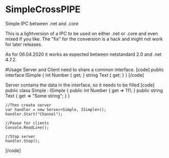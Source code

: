 # SimpleCrossPIPE
Simple IPC between .net and .core

This is a lightversion of a IPC to be used on either .net or .core and even mixed if you like.
The "fix" for the conversion is a hack and might not work for later releases.

As for 06.04.2020 it works as expected between netstandard 2.0 and .net 4.7.2.

#Usage
Server and Client need to share a common interface.
[code]
    public interface ISimple
    {
        int Number { get; }
        string Text { get; }
    }
[/code]

Server contains the data in the interface, so it needs to be filled
[code]
    public class Simple : ISimple
    {
        public int Number { get => 111; }
        public string Text { get => "Some string"; }
    }

    //Then create server
    var handler = new Server<Simple, ISimple>();
    handler.Start("Channel");

    //Pause for clients
    Console.ReadLine();

    //Stop server
    handler.Stop();
[/code]

